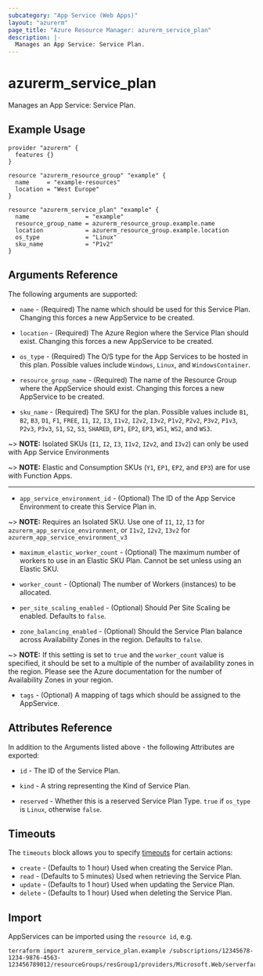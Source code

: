 ```yaml
---
subcategory: "App Service (Web Apps)"
layout: "azurerm"
page_title: "Azure Resource Manager: azurerm_service_plan"
description: |-
  Manages an App Service: Service Plan.
---
```


# azurerm_service_plan

Manages an App Service: Service Plan.

## Example Usage

```hcl
provider "azurerm" {
  features {}
}

resource "azurerm_resource_group" "example" {
  name     = "example-resources"
  location = "West Europe"
}

resource "azurerm_service_plan" "example" {
  name                = "example"
  resource_group_name = azurerm_resource_group.example.name
  location            = azurerm_resource_group.example.location
  os_type             = "Linux"
  sku_name            = "P1v2"
}
```

## Arguments Reference

The following arguments are supported:

* `name` - (Required) The name which should be used for this Service Plan. Changing this forces a new AppService to be created.

* `location` - (Required) The Azure Region where the Service Plan should exist. Changing this forces a new AppService to be created.

* `os_type` - (Required) The O/S type for the App Services to be hosted in this plan. Possible values include `Windows`, `Linux`, and `WindowsContainer`.

* `resource_group_name` - (Required) The name of the Resource Group where the AppService should exist. Changing this forces a new AppService to be created.

* `sku_name` - (Required) The SKU for the plan. Possible values include `B1`, `B2`, `B3`, `D1`, `F1`, `FREE`, `I1`, `I2`, `I3`, `I1v2`, `I2v2`, `I3v2`, `P1v2`, `P2v2`, `P3v2`, `P1v3`, `P2v3`, `P3v3`, `S1`, `S2`, `S3`, `SHARED`, `EP1`, `EP2`, `EP3`, `WS1`, `WS2`, and `WS3`. 

~> **NOTE:** Isolated SKUs (`I1`, `I2`, `I3`, `I1v2`, `I2v2`, and `I3v2`) can only be used with App Service Environments

~> **NOTE:** Elastic and Consumption SKUs (`Y1`, `EP1`, `EP2`, and `EP3`) are for use with Function Apps. 

---

* `app_service_environment_id` - (Optional) The ID of the App Service Environment to create this Service Plan in.

~> **NOTE:** Requires an Isolated SKU. Use one of `I1`, `I2`, `I3` for `azurerm_app_service_environment`, or `I1v2`, `I2v2`, `I3v2` for `azurerm_app_service_environment_v3`

* `maximum_elastic_worker_count` - (Optional) The maximum number of workers to use in an Elastic SKU Plan. Cannot be set unless using an Elastic SKU.

* `worker_count` - (Optional) The number of Workers (instances) to be allocated. 

* `per_site_scaling_enabled` - (Optional) Should Per Site Scaling be enabled. Defaults to `false`.
 
* `zone_balancing_enabled` - (Optional) Should the Service Plan balance across Availability Zones in the region. Defaults to `false`.

~> **NOTE:** If this setting is set to `true` and the `worker_count` value is specified, it should be set to a multiple of the number of availability zones in the region. Please see the Azure documentation for the number of Availability Zones in your region. 

* `tags` - (Optional) A mapping of tags which should be assigned to the AppService.

## Attributes Reference

In addition to the Arguments listed above - the following Attributes are exported: 

* `id` - The ID of the Service Plan.

* `kind` - A string representing the Kind of Service Plan.

* `reserved` - Whether this is a reserved Service Plan Type. `true` if `os_type` is `Linux`, otherwise `false`. 

## Timeouts

The `timeouts` block allows you to specify [timeouts](https://www.terraform.io/docs/configuration/resources.html#timeouts) for certain actions:

* `create` - (Defaults to 1 hour) Used when creating the Service Plan.
* `read` - (Defaults to 5 minutes) Used when retrieving the Service Plan.
* `update` - (Defaults to 1 hour) Used when updating the Service Plan.
* `delete` - (Defaults to 1 hour) Used when deleting the Service Plan.

## Import

AppServices can be imported using the `resource id`, e.g.

```shell
terraform import azurerm_service_plan.example /subscriptions/12345678-1234-9876-4563-123456789012/resourceGroups/resGroup1/providers/Microsoft.Web/serverfarms/farm1
```
